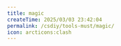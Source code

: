 ```yaml
---
title: magic
createTime: 2025/03/03 23:42:04
permalink: /csdiy/tools-must/magic/
icon: arcticons:clash
---
```

